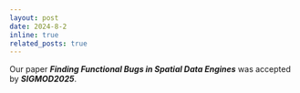```yaml
---
layout: post
date: 2024-8-2
inline: true
related_posts: true
---
```


Our paper ***Finding Functional Bugs in Spatial Data Engines*** was accepted by ***SIGMOD2025***.